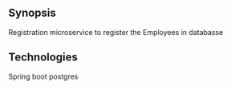 ## Synopsis

Registration microservice to register the Employees in databasse

## Technologies

Spring boot
postgres
